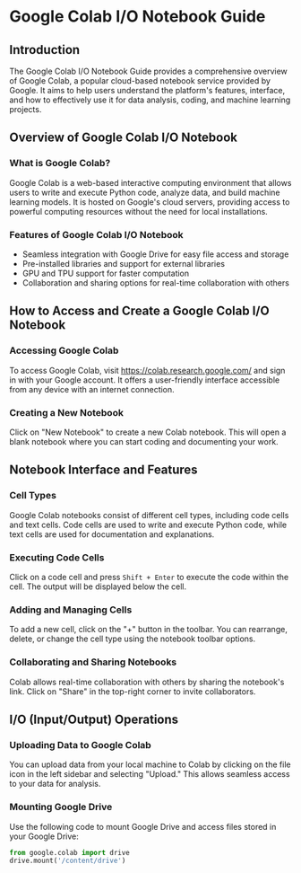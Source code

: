 # Google Colab I/O Notebook Guide

## Introduction
The Google Colab I/O Notebook Guide provides a comprehensive overview of Google Colab, a popular cloud-based notebook service provided by Google. It aims to help users understand the platform's features, interface, and how to effectively use it for data analysis, coding, and machine learning projects.

## Overview of Google Colab I/O Notebook
### What is Google Colab?
Google Colab is a web-based interactive computing environment that allows users to write and execute Python code, analyze data, and build machine learning models. It is hosted on Google's cloud servers, providing access to powerful computing resources without the need for local installations.

### Features of Google Colab I/O Notebook
- Seamless integration with Google Drive for easy file access and storage
- Pre-installed libraries and support for external libraries
- GPU and TPU support for faster computation
- Collaboration and sharing options for real-time collaboration with others

## How to Access and Create a Google Colab I/O Notebook
### Accessing Google Colab
To access Google Colab, visit https://colab.research.google.com/ and sign in with your Google account. It offers a user-friendly interface accessible from any device with an internet connection.

### Creating a New Notebook
Click on "New Notebook" to create a new Colab notebook. This will open a blank notebook where you can start coding and documenting your work.

## Notebook Interface and Features
### Cell Types
Google Colab notebooks consist of different cell types, including code cells and text cells. Code cells are used to write and execute Python code, while text cells are used for documentation and explanations.

### Executing Code Cells
Click on a code cell and press `Shift + Enter` to execute the code within the cell. The output will be displayed below the cell.

### Adding and Managing Cells
To add a new cell, click on the "+" button in the toolbar. You can rearrange, delete, or change the cell type using the notebook toolbar options.

### Collaborating and Sharing Notebooks
Colab allows real-time collaboration with others by sharing the notebook's link. Click on "Share" in the top-right corner to invite collaborators.

## I/O (Input/Output) Operations
### Uploading Data to Google Colab
You can upload data from your local machine to Colab by clicking on the file icon in the left sidebar and selecting "Upload." This allows seamless access to your data for analysis.

### Mounting Google Drive
Use the following code to mount Google Drive and access files stored in your Google Drive:
```python
from google.colab import drive
drive.mount('/content/drive')
